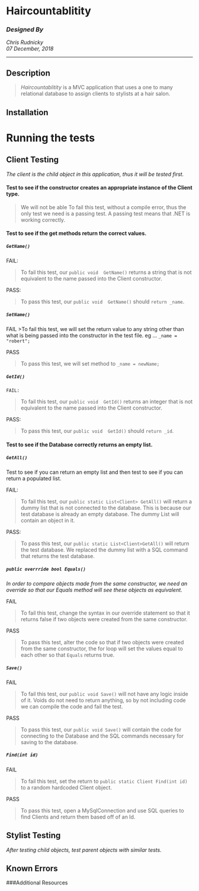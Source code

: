 # Haircountablitity
### _Designed By_
_Chris Rudnicky_   
_07 December, 2018_

---

## Description
> *Haircountablitity* is a MVC application that uses a one to many relational database to assign clients to stylists at a hair salon.

## Installation

# Running the tests
## Client Testing  
 _The client is the child object in this application, thus it will be tested first._
#### Test to see if the constructor creates an appropriate instance of the Client type.
>We will not be able To fail this test, without a compile error, thus the only test we need is a passing test. A passing test means that .NET is working correctly.
#### Test to see if the get methods return the correct values.

  ##### `GetName()`  

  FAIL:  
>To fail this test, our `public void  GetName()` returns a string that is not equivalent to the name passed into the Client constructor.  

  PASS:  
 >To pass this test, our `public void  GetName()` should `return _name`.

 ##### `SetName()`
  FAIL
    >To fail this test, we will set the return value to any string other than what is being passed into the constructor in the test file. eg ... `_name = "robert";`

  PASS
  >To pass this test, we will set method to `_name = newName;`

  ##### `GetId()`  

    FAIL:
 >To fail this test, our `public void  GetId()` returns an integer that is not equivalent to the name passed into the Client constructor.  

  PASS:  
 >To pass this test, our `public void  GetId()` should `return _id`.

  #### Test to see if the Database correctly returns an empty list.  

  ##### `GetAll()`

 Test to see if you can return an empty list and then test to see if you can return a populated list.

  FAIL:
  >To fail this test, our `public static List<Client> GetAll()` will return a dummy list that is not connected to the database. This is because our test database is already an empty database. The dummy List<Client> will contain an object in it.

  PASS:
>To pass this test, our `public static List<Client>GetAll()` will return the test database. We replaced the dummy list with a SQL command that returns the test database.

  ##### `public overrride bool Equals()`
  _In order to compare objects made from the same constructor, we need an override so that our Equals method will see these objects as equivalent._

  FAIL  
  >To fail this test,  change the syntax in our override statement so that it returns false if two objects were created from the same constructor.

  PASS
  >To pass this test, alter the code so that if two objects were created from the same constructor, the for loop will set the values equal to each other so that `Equals` returns true.

  ##### `Save()`

  FAIL
  >To fail this test, our   `public void Save()` will not have any logic inside of it. Voids do not need to return anything, so by not including code we can compile the code and fail the test.

  PASS
  >To pass this test, our  `public void Save()` will contain the code for connecting to the Database and the SQL commands necessary for saving to the database.

  ##### `Find(int id)`

  FAIL
  >To fail this test, set the return to `public static Client Find(int id)` to a random hardcoded Client object.

  PASS
  >To pass this test, open a MySqlConnection and use SQL queries to find Clients and return them based off of an Id.

## Stylist Testing
_After testing child objects, test parent objects with similar tests._





## Known Errors

###Additional Resources
